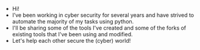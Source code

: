 - Hi!
- I’ve been working in cyber security for several years and have strived to automate the majority of my tasks using python.
- I'll be sharing some of the tools I've created and some of the forks of existing tools that I've been using and modified.
- Let's help each other secure the (cyber) world!
